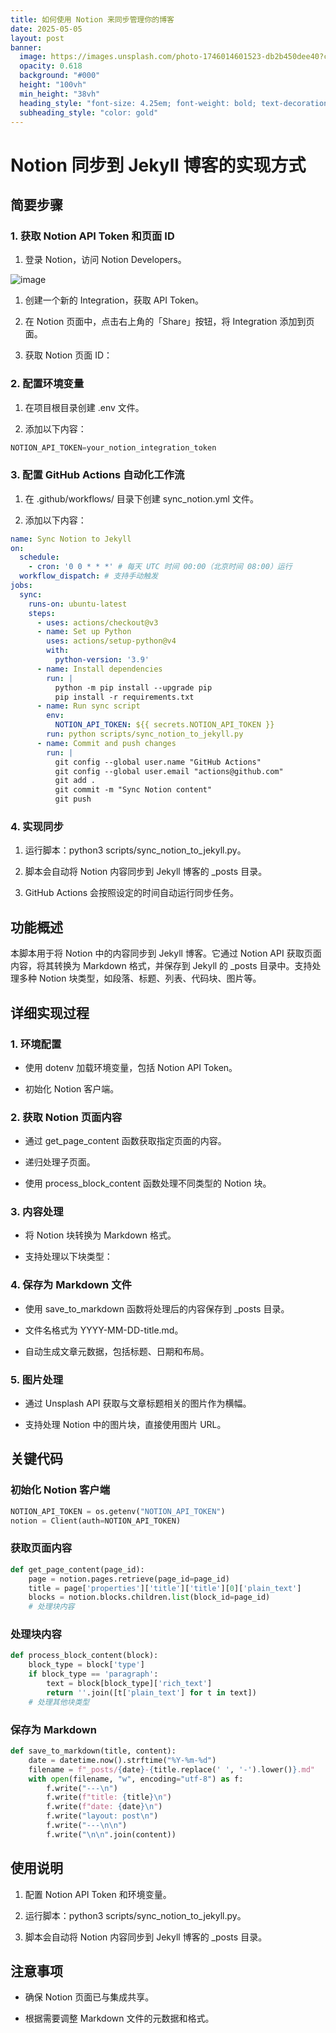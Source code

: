 ```yaml
---
title: 如何使用 Notion 来同步管理你的博客
date: 2025-05-05
layout: post
banner:
  image: https://images.unsplash.com/photo-1746014601523-db2b450dee40?crop=entropy&cs=tinysrgb&fit=max&fm=jpg&ixid=M3w2OTIwMzJ8MHwxfHJhbmRvbXx8fHx8fHx8fDE3NDY0Njk1NzZ8&ixlib=rb-4.0.3&q=80&w=1080
  opacity: 0.618
  background: "#000"
  height: "100vh"
  min_height: "38vh"
  heading_style: "font-size: 4.25em; font-weight: bold; text-decoration: underline"
  subheading_style: "color: gold"
---
```


# Notion 同步到 Jekyll 博客的实现方式

## 简要步骤

### 1. 获取 Notion API Token 和页面 ID

1. 登录 Notion，访问 Notion Developers。

![image](https://prod-files-secure.s3.us-west-2.amazonaws.com/a7a0cc5a-89b9-4cda-8686-1fba0ca52f40/d19c1afe-dea5-4312-9333-786b0ba83054/image.png?X-Amz-Algorithm=AWS4-HMAC-SHA256&X-Amz-Content-Sha256=UNSIGNED-PAYLOAD&X-Amz-Credential=ASIAZI2LB466ZIKJFJ5U%2F20250505%2Fus-west-2%2Fs3%2Faws4_request&X-Amz-Date=20250505T182616Z&X-Amz-Expires=3600&X-Amz-Security-Token=IQoJb3JpZ2luX2VjEIr%2F%2F%2F%2F%2F%2F%2F%2F%2F%2FwEaCXVzLXdlc3QtMiJGMEQCIDl%2FILEVVL0CgDJgjeM5BNq1BspfeuzlIKTVH%2FCtw8QxAiBd3gKcL9vl6pbBEJr6tNbL3tAXpQ061ENk%2F1BBEASh5ir%2FAwgzEAAaDDYzNzQyMzE4MzgwNSIMmd581MDSQ2F8CgouKtwDCTZOuOkNSpGLLue8f%2FF83PJVz2VaWShHH%2F%2FwXlKvKBID7eqH5tUZDdcw7dLSlIAb3ae7FkO3C8s7mF7l4ZmyPkix5X14i6f4ydtTP3nb4RM%2F6a8u2d4%2FdupHLswBs07H2fG2%2FVxd%2B6FwRSPqiN2tiOpxKbVztmpdKDBLGlhhU0ouJHH%2Bycx4AgB5ld5m238rWoilpl6gE%2BZT803V3V9iWkOicGewMySFINpmjJCNRdvbgTyfjnWZ99kh0LLXaw59rjFxh48ATLyN09jz53Vzp0rz9w%2FV34gv7BUSNUWJ3X1GZZyey6IcGSt2AnhRPNcjxOkqzWdiG%2Fk7fH9JZrbrahsR1Og9bVqc8Yzr5z%2BWjyZZ2bczcMV%2BABkMeTl1aiEk3xE2YwOMhgcskNcsF7Yv2C7Hyb3440deYN76wI1nJjRIlcpZLORdfQdf10C4%2B5vBQeL7rmPdMS2TDpD2rhP6o%2F1fW1zrwnP5O1qeos%2BNcEo0JOuw8pu6WzTsHWfGorAGkq%2F7kKxh9J%2BtzblmM4pcSnAyMc0PPKD3%2BaxATlt1RZPPXx2Ak8hLhvicpA4PyvVxHUmLbAaY02lKzwiGhMVC1pebziRb0iQlMCVFs45X36QLBG1491fNBqNzdTcw4vrjwAY6pgGb2L7ltTkzNsvFtcKyOgyei07YIF3Hp2qH4q8PsHtpd9FzfiVXwBvClEVvD6TYvbOyTQA5wwpsr1nAdjlhVTwu9Y5pHFNhFsdTpLEgE5W7vN1xuudbnqTV2wjrcVRTSmrMo2bkrtH3rTuJYRqwrtRYL%2BcDzjyOs%2FE7POZLFT6hDLBNya3trkfZQ7A0pQiq9LPqGwKAhvNfeOcFEkFGS9th%2Fq9TlGW7&X-Amz-Signature=7269466fcc951948540d20b2ef7eb682b8f76b7367106e8f44fa8633531c6b1e&X-Amz-SignedHeaders=host&x-id=GetObject)

1. 创建一个新的 Integration，获取 API Token。

1. 在 Notion 页面中，点击右上角的「Share」按钮，将 Integration 添加到页面。

1. 获取 Notion 页面 ID：


### 2. 配置环境变量

1. 在项目根目录创建 .env 文件。

1. 添加以下内容：

```javascript
NOTION_API_TOKEN=your_notion_integration_token
```

### 3. 配置 GitHub Actions 自动化工作流

1. 在 .github/workflows/ 目录下创建 sync_notion.yml 文件。

1. 添加以下内容：

```yaml
name: Sync Notion to Jekyll
on:
  schedule:
    - cron: '0 0 * * *' # 每天 UTC 时间 00:00（北京时间 08:00）运行
  workflow_dispatch: # 支持手动触发
jobs:
  sync:
    runs-on: ubuntu-latest
    steps:
      - uses: actions/checkout@v3
      - name: Set up Python
        uses: actions/setup-python@v4
        with:
          python-version: '3.9'
      - name: Install dependencies
        run: |
          python -m pip install --upgrade pip
          pip install -r requirements.txt
      - name: Run sync script
        env:
          NOTION_API_TOKEN: ${{ secrets.NOTION_API_TOKEN }}
        run: python scripts/sync_notion_to_jekyll.py
      - name: Commit and push changes
        run: |
          git config --global user.name "GitHub Actions"
          git config --global user.email "actions@github.com"
          git add .
          git commit -m "Sync Notion content"
          git push
```

### 4. 实现同步

1. 运行脚本：python3 scripts/sync_notion_to_jekyll.py。

1. 脚本会自动将 Notion 内容同步到 Jekyll 博客的 _posts 目录。

1. GitHub Actions 会按照设定的时间自动运行同步任务。

## 功能概述

本脚本用于将 Notion 中的内容同步到 Jekyll 博客。它通过 Notion API 获取页面内容，将其转换为 Markdown 格式，并保存到 Jekyll 的 _posts 目录中。支持处理多种 Notion 块类型，如段落、标题、列表、代码块、图片等。

## 详细实现过程

### 1. 环境配置

- 使用 dotenv 加载环境变量，包括 Notion API Token。

- 初始化 Notion 客户端。

### 2. 获取 Notion 页面内容

- 通过 get_page_content 函数获取指定页面的内容。

- 递归处理子页面。

- 使用 process_block_content 函数处理不同类型的 Notion 块。

### 3. 内容处理

- 将 Notion 块转换为 Markdown 格式。

- 支持处理以下块类型：


### 4. 保存为 Markdown 文件

- 使用 save_to_markdown 函数将处理后的内容保存到 _posts 目录。

- 文件名格式为 YYYY-MM-DD-title.md。

- 自动生成文章元数据，包括标题、日期和布局。

### 5. 图片处理

- 通过 Unsplash API 获取与文章标题相关的图片作为横幅。

- 支持处理 Notion 中的图片块，直接使用图片 URL。

## 关键代码

### 初始化 Notion 客户端

```python
NOTION_API_TOKEN = os.getenv("NOTION_API_TOKEN")
notion = Client(auth=NOTION_API_TOKEN)
```

### 获取页面内容

```python
def get_page_content(page_id):
    page = notion.pages.retrieve(page_id=page_id)
    title = page['properties']['title']['title'][0]['plain_text']
    blocks = notion.blocks.children.list(block_id=page_id)
    # 处理块内容
```

### 处理块内容

```python
def process_block_content(block):
    block_type = block['type']
    if block_type == 'paragraph':
        text = block[block_type]['rich_text']
        return ''.join([t['plain_text'] for t in text])
    # 处理其他块类型
```

### 保存为 Markdown

```python
def save_to_markdown(title, content):
    date = datetime.now().strftime("%Y-%m-%d")
    filename = f"_posts/{date}-{title.replace(' ', '-').lower()}.md"
    with open(filename, "w", encoding="utf-8") as f:
        f.write("---\n")
        f.write(f"title: {title}\n")
        f.write(f"date: {date}\n")
        f.write("layout: post\n")
        f.write("---\n\n")
        f.write("\n\n".join(content))
```

## 使用说明

1. 配置 Notion API Token 和环境变量。

1. 运行脚本：python3 scripts/sync_notion_to_jekyll.py。

1. 脚本会自动将 Notion 内容同步到 Jekyll 博客的 _posts 目录。

## 注意事项

- 确保 Notion 页面已与集成共享。

- 根据需要调整 Markdown 文件的元数据和格式。